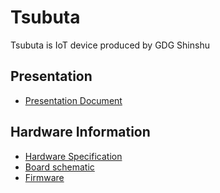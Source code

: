 # Tsubuta
Tsubuta is IoT device produced by GDG Shinshu

## Presentation
* [Presentation Document](./Document/Tsubuta_Presentation.pdf)

## Hardware Information  
* [Hardware Specification](./Hardware/BoardSpec.md)
* [Board schematic](./Hardware/Tsubuta_Schematic.pdf)
* [Firmware](./Hardware/Arduino/Tsubuta_AddOnBoard/Tsubuta_AddOnBoard.ino)
